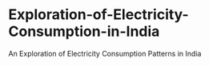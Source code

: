 # Exploration-of-Electricity-Consumption-in-India
An Exploration of Electricity Consumption Patterns in India
